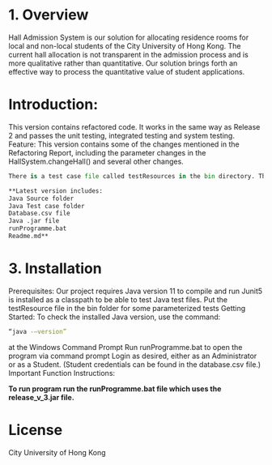 # 1.     Overview
Hall Admission System is our solution for allocating residence rooms for local and non-local students of the City University of Hong Kong. The current hall allocation is not transparent in the admission process and is more qualitative rather than quantitative. Our solution brings forth an effective way to process the quantitative value of student applications.


# Introduction:
This version contains refactored code. It works in the same way as Release 2 and passes the unit testing, integrated testing and system testing.  
Feature:
This version contains some of the changes mentioned in the Refactoring Report, including the parameter changes in the HallSystem.changeHall() and several other changes.

```python
There is a test case file called testResources in the bin directory. That folder is required to run the test cases
```

```bash
**Latest version includes:
Java Source folder
Java Test case folder
Database.csv file
Java .jar file
runProgramme.bat
Readme.md**
```

# 3.     Installation
Prerequisites:
Our project requires Java version 11 to compile and run
Junit5 is installed as a classpath to be able to test Java test files. Put the testResource file in the bin folder for some parameterized tests
Getting Started:
To check the installed Java version, use the command:

```bash
“java -–version” 
```

at the Windows Command Prompt
Run runProgramme.bat to open the program via command prompt
Login as desired, either as an Administrator or as a Student. (Student credentials can be found in the database.csv file.)
Important Function Instructions:

**To run program run the runProgramme.bat file which uses the release_v_3.jar file.**

# License
City University of Hong Kong
